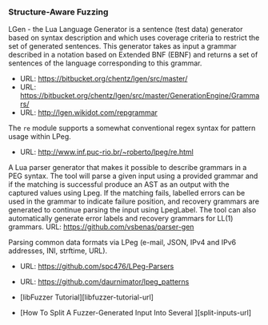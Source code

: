 ### Structure-Aware Fuzzing

LGen - the Lua Language Generator is a sentence (test data) generator based on
syntax description and which uses coverage criteria to restrict the set of
generated sentences. This generator takes as input a grammar described in a
notation based on Extended BNF (EBNF) and returns a set of sentences of the
language corresponding to this grammar.
- URL: https://bitbucket.org/chentz/lgen/src/master/
- URL: https://bitbucket.org/chentz/lgen/src/master/GenerationEngine/Grammars/
- URL: http://lgen.wikidot.com/repgrammar

The `re` module supports a somewhat conventional regex syntax for pattern usage
within LPeg.
- URL: http://www.inf.puc-rio.br/~roberto/lpeg/re.html

A Lua parser generator that makes it possible to describe grammars in a PEG
syntax. The tool will parse a given input using a provided grammar and if the
matching is successful produce an AST as an output with the captured values
using Lpeg. If the matching fails, labelled errors can be used in the grammar
to indicate failure position, and recovery grammars are generated to continue
parsing the input using LpegLabel. The tool can also automatically generate
error labels and recovery grammars for LL(1) grammars.
URL: https://github.com/vsbenas/parser-gen

Parsing common data formats via LPeg (e-mail, JSON, IPv4 and IPv6 addresses,
INI, strftime, URL).
- URL: https://github.com/spc476/LPeg-Parsers
- URL: https://github.com/daurnimator/lpeg_patterns

- [libFuzzer Tutorial][libfuzzer-tutorial-url]
- [How To Split A Fuzzer-Generated Input Into Several ][split-inputs-url]

<!--

`libprotobuf-mutator` is a library to randomly mutate protobuffers.
It could be used together with guided fuzzing engines, such as libFuzzer.
Requires protobuf and LPM support in Lua.
- URL: https://github.com/google/libprotobuf-mutator

ProtoBuf implementations:

- sproto - yet another protocol library like google protocol buffers , but
  simple and fast. https://github.com/cloudwu/sproto
- pbc - a protocol buffers library for C,
  https://github.com/cloudwu/pbc
- μpb - a small protobuf implementation in C,
  https://github.com/haberman/upb
- Google's Protocol Buffers project, ported to Lua,
  https://github.com/sean-lin/protoc-gen-lua
- lua-protobuf provides a Lua interface to Google's Protocol Buffers.
  https://github.com/indygreg/lua-protobuf
- C module for Lua manipulating Google's protobuf protocol, both for version 2
  and 3 syntax and semantics.
  https://github.com/starwing/lua-protobuf
- Python https://blog.trailofbits.com/2016/05/18/protofuzz-a-protobuf-fuzzer/
-->
